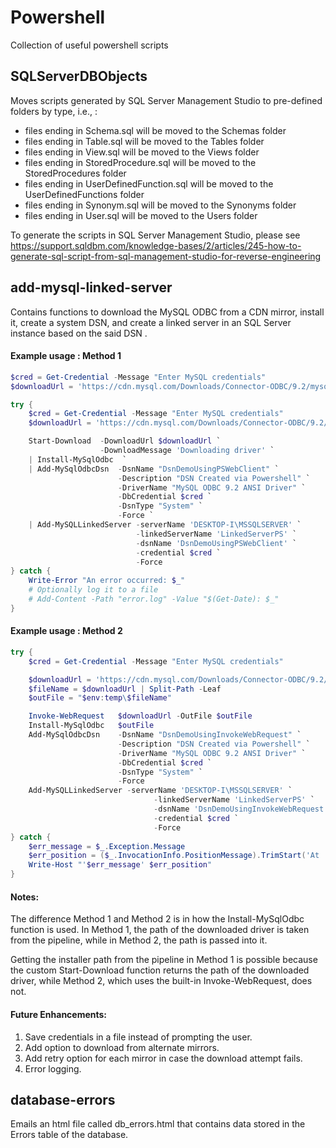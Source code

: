# Powershell

Collection of useful powershell scripts

## SQLServerDBObjects

Moves scripts generated by SQL Server Management Studio to pre-defined folders by type, i.e., :
- files ending in Schema.sql will be moved to the Schemas folder
- files ending in Table.sql will be moved to the Tables folder
- files ending in View.sql will be moved to the Views folder
- files ending in StoredProcedure.sql will be moved to the StoredProcedures folder
- files ending in UserDefinedFunction.sql will be moved to the UserDefinedFunctions folder
- files ending in Synonym.sql will be moved to the Synonyms folder
- files ending in User.sql will be moved to the Users folder

To generate the scripts in SQL Server Management Studio, please see
https://support.sqldbm.com/knowledge-bases/2/articles/245-how-to-generate-sql-script-from-sql-management-studio-for-reverse-engineering

## add-mysql-linked-server

Contains functions to download the MySQL ODBC from a CDN mirror, install it, create a system DSN, and create a linked server in an SQL Server instance based on the said DSN .

#### Example usage : Method 1

```powershell
$cred = Get-Credential -Message "Enter MySQL credentials"
$downloadUrl = 'https://cdn.mysql.com/Downloads/Connector-ODBC/9.2/mysql-connector-odbc-9.2.0-winx64.msi'

try {
    $cred = Get-Credential -Message "Enter MySQL credentials"
    $downloadUrl = 'https://cdn.mysql.com/Downloads/Connector-ODBC/9.2/mysql-connector-odbc-9.2.0-winx64.msi'

    Start-Download  -DownloadUrl $downloadUrl `
                    -DownloadMessage 'Downloading driver' `
    | Install-MySqlOdbc  `
    | Add-MySqlOdbcDsn  -DsnName "DsnDemoUsingPSWebClient" `
                        -Description "DSN Created via Powershell" `
                        -DriverName "MySQL ODBC 9.2 ANSI Driver" `
                        -DbCredential $cred `
                        -DsnType "System" `
                        -Force `
    | Add-MySQLLinkedServer -serverName 'DESKTOP-I\MSSQLSERVER' `
                            -linkedServerName 'LinkedServerPS' `
                            -dsnName 'DsnDemoUsingPSWebClient' `
                            -credential $cred `
                            -Force
} catch {
    Write-Error "An error occurred: $_"
    # Optionally log it to a file
    # Add-Content -Path "error.log" -Value "$(Get-Date): $_"
}
```


#### Example usage : Method 2

```powershell
try {
    $cred = Get-Credential -Message "Enter MySQL credentials"

    $downloadUrl = 'https://cdn.mysql.com/Downloads/Connector-ODBC/9.2/mysql-connector-odbc-9.2.0-winx64.msi'
    $fileName = $downloadUrl | Split-Path -Leaf
    $outFile = "$env:temp\$fileName"

    Invoke-WebRequest   $downloadUrl -OutFile $outFile
    Install-MySqlOdbc   $outFile
    Add-MySqlOdbcDsn    -DsnName "DsnDemoUsingInvokeWebRequest" `
                        -Description "DSN Created via Powershell" `
                        -DriverName "MySQL ODBC 9.2 ANSI Driver" `
                        -DbCredential $cred `
                        -DsnType "System" `
                        -Force
    Add-MySQLLinkedServer -serverName 'DESKTOP-I\MSSQLSERVER' `
                                -linkedServerName 'LinkedServerPS' `
                                -dsnName 'DsnDemoUsingInvokeWebRequest' `
                                -credential $cred `
                                -Force
} catch {
    $err_message = $_.Exception.Message
    $err_position = ($_.InvocationInfo.PositionMessage).TrimStart('At ')
    Write-Host "'$err_message' $err_position"
}
```

#### Notes:
The difference Method 1 and Method 2 is in how the Install-MySqlOdbc function is used. In Method 1, the path of the downloaded driver is taken from the pipeline, while in Method 2, the path is passed into it.

Getting the installer path from the pipeline in Method 1 is possible because the custom Start-Download function returns the path of the downloaded driver, while Method 2, which uses the built-in Invoke-WebRequest, does not.

#### Future Enhancements:
1. Save credentials in a file instead of prompting the user.
2. Add option to download from alternate mirrors.
3. Add retry option for each mirror in case the download attempt fails.
4. Error logging.

## database-errors

Emails an html file called db_errors.html that contains data stored in the Errors table of the database.